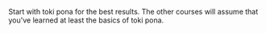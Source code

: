 Start with toki pona for the best results. The other courses will assume that you've learned at least the basics of toki pona.
